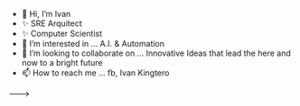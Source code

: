 - 👋 Hi, I’m Ivan
- ✨ SRE Arquitect
- ✨  Computer Scientist 
- 👀 I’m interested in ... A.I. & Automation
- 💞️ I’m looking to collaborate on ... Innovative Ideas that lead the here and now to a bright future 
- 📫 How to reach me ... fb, Ivan Kingtero
 
--->
